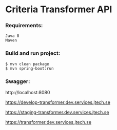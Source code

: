 # Criteria Transformer API

### Requirements:

    Java 8
    Maven

### Build and run project:

    $ mvn clean package
    $ mvn spring-boot:run
    
### Swagger:

http://localhost:8080

https://develop-transformer.dev.services.jtech.se

https://staging-transformer.dev.services.jtech.se

https://transformer.dev.services.jtech.se
